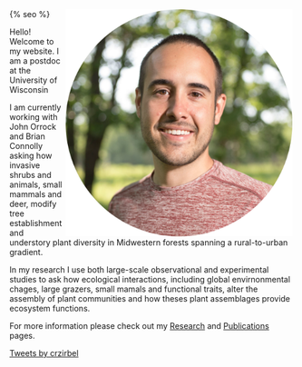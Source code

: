 <html lang="en">
      <head>
            <link rel="shortcut icon" type="image/x-icon" 
                  href="{{ "images/favicon.ico"  | absolute_url }}">
            {% seo %}
      </head>
</html>
<img align="right" height="400" width="400" hspace="5" src="images/Zirbel_headshot_circle_cropped.png">

Hello! Welcome to my website. I am a postdoc at the University of Wisconsin

I am currently working with John Orrock and Brian Connolly asking how invasive shrubs and animals, small mammals and deer, modify tree establishment and understory plant
diversity in Midwestern forests spanning a rural-to-urban gradient.

In my research I use both large-scale observational and experimental studies to ask how ecological interactions, including global envirnonmental chages, large grazers, small mamals and functional traits, alter the assembly of plant communities and how theses plant assemblages provide ecosystem functions.

For more information please check out my [Research](https://crzirbel.github.io/Research.html) and [Publications](https://crzirbel.github.io/publications.html) pages.

<a class="twitter-timeline" data-width="350" data-height="800" align="right" href="https://twitter.com/crzirbel?ref_src=twsrc%5Etfw">Tweets by crzirbel</a> <script async src="https://platform.twitter.com/widgets.js" charset="utf-8"></script>
